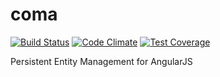 # coma
[![Build Status](https://travis-ci.org/nova706/coma.svg?branch=master)](https://travis-ci.org/nova706/coma)
[![Code Climate](https://codeclimate.com/github/nova706/coma/badges/gpa.svg)](https://codeclimate.com/github/nova706/coma)
[![Test Coverage](https://codeclimate.com/github/nova706/coma/badges/coverage.svg)](https://codeclimate.com/github/nova706/coma)

Persistent Entity Management for AngularJS
